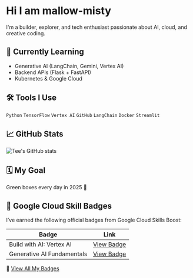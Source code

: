 # Hi I am mallow-misty

I'm a builder, explorer, and tech enthusiast passionate about AI, cloud, and creative coding.

## 🌱 Currently Learning
- Generative AI (LangChain, Gemini, Vertex AI)
- Backend APIs (Flask + FastAPI)
- Kubernetes & Google Cloud

## 🛠️ Tools I Use
`Python` `TensorFlow` `Vertex AI` `GitHub` `LangChain` `Docker` `Streamlit`

## 📈 GitHub Stats
![Tee's GitHub stats](https://github-readme-stats.vercel.app/api?username=your-username&show_icons=true&theme=tokyonight)

## 🗓️ My Goal
Green boxes every day in 2025 🌱

## 🏅 Google Cloud Skill Badges

I’ve earned the following official badges from Google Cloud Skills Boost:

| Badge | Link |
|-------|------|
| Build with AI: Vertex AI | [View Badge](https://www.cloudskillsboost.google/public_profiles/your-id/badges/xxxx) |
| Generative AI Fundamentals | [View Badge](https://www.cloudskillsboost.google/public_profiles/your-id/badges/yyyy) |

🔗 [View All My Badges](https://www.cloudskillsboost.google/public_profiles/your-id)

